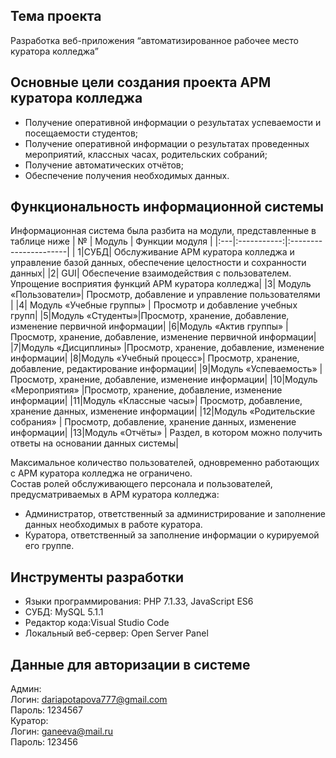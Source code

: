 ## Тема проекта
 Разработка веб-приложения “автоматизированное рабочее место куратора колледжа”
## Основные цели создания проекта АРМ куратора колледжа
+ Получение оперативной информации о результатах успеваемости и посещаемости студентов;
+ Получение оперативной информации о результатах проведенных мероприятий, классных часах, родительских собраний;
+ Получение автоматических отчётов;
+ Обеспечение получения необходимых данных.

## Функциональность информационной системы
Информационная система была разбита на модули, представленные в таблице ниже
| № | Модуль | Функции модуля |
|:---|:-----------:|:----------------------|
| 1|СУБД| Обслуживание АРМ куратора колледжа и управление базой данных, обеспечение целостности и сохранности данных|
|2| GUI| Обеспечение взаимодействия с пользователем. Упрощение восприятия функций АРМ куратора колледжа|
|3| Модуль «Пользователи»| Просмотр, добавление и управление пользователями |
|4|  Модуль «Учебные группы» |	Просмотр и добавление учебных групп|
|5|Модуль «Студенты»|Просмотр, хранение, добавление, изменение первичной информации|
|6|Модуль «Актив группы»	|Просмотр, хранение, добавление, изменение первичной информации|
|7|Модуль «Дисциплины»	|Просмотр, хранение, добавление, изменение информации|
|8|Модуль «Учебный процесс»| Просмотр, хранение, добавление, редактирование информации|
|9|Модуль «Успеваемость»	|Просмотр, хранение, добавление, изменение информации|
|10|Модуль «Мероприятия»	|Просмотр, хранение, добавление, изменение информации|
|11|Модуль «Классные часы»| Просмотр, добавление, хранение данных, изменение информации|
|12|Модуль «Родительские собрания» | Просмотр, добавление, хранение данных, изменение информации|
|13|Модуль «Отчёты» | Раздел, в котором можно получить ответы на основании данных системы|


Максимальное количество пользователей, одновременно работающих с АРМ куратора колледжа не ограничено. <br />
Состав ролей обслуживающего персонала и пользователей, предусматриваемых в АРМ куратора колледжа:
+ Администратор, ответственный за администрирование и заполнение данных необходимых в работе куратора.
+ Куратора, ответственный за заполнение информации о курируемой его группе.

## Инструменты разработки
* Языки программирования: PHP 7.1.33, JavaScript ES6
* СУБД: MySQL 5.1.1
* Редактор кода:Visual Studio Code	
* Локальный веб-сервер: Open Server Panel


## Данные для авторизации в системе
Админ: <br />
Логин: dariapotapova777@gmail.com <br />
Пароль: 1234567 <br />
Куратор: <br />
Логин: ganeeva@mail.ru <br />
Пароль: 123456 <br />






 





 
